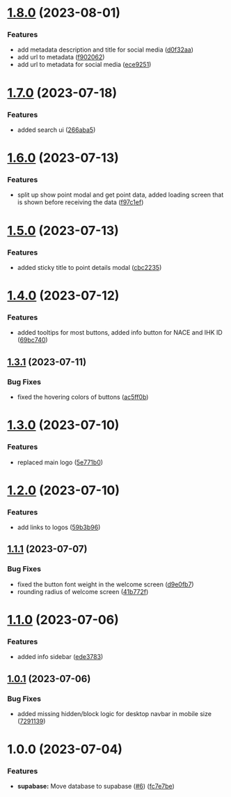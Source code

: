 # [1.8.0](https://github.com/technologiestiftung/branchenpuls/compare/v1.7.0...v1.8.0) (2023-08-01)


### Features

* add metadata description and title for social media ([d0f32aa](https://github.com/technologiestiftung/branchenpuls/commit/d0f32aa1f25de17664760192395153f9f0ea0ede))
* add url to metadata ([f902062](https://github.com/technologiestiftung/branchenpuls/commit/f9020623e57610cea10134c8283cbcc4729b21d4))
* add url to metadata for social media ([ece9251](https://github.com/technologiestiftung/branchenpuls/commit/ece9251aab77f141cbf80298a7cb9256ea819057))

# [1.7.0](https://github.com/technologiestiftung/ihk-vis/compare/v1.6.0...v1.7.0) (2023-07-18)


### Features

* added search ui ([266aba5](https://github.com/technologiestiftung/ihk-vis/commit/266aba5826877b1bb2fcba1f272ff0488f04a606))

# [1.6.0](https://github.com/technologiestiftung/ihk-vis/compare/v1.5.0...v1.6.0) (2023-07-13)


### Features

* split up show point modal and get point data, added loading screen that is shown before receiving the data ([f97c1ef](https://github.com/technologiestiftung/ihk-vis/commit/f97c1ef4f4731db5b16afef8ac49e252f992b56b))

# [1.5.0](https://github.com/technologiestiftung/ihk-vis/compare/v1.4.0...v1.5.0) (2023-07-13)


### Features

* added sticky title to point details modal ([cbc2235](https://github.com/technologiestiftung/ihk-vis/commit/cbc2235660e2efd80b64112f74ff034e415d1036))

# [1.4.0](https://github.com/technologiestiftung/ihk-vis/compare/v1.3.1...v1.4.0) (2023-07-12)


### Features

* added tooltips for most buttons, added info button for NACE and IHK ID ([69bc740](https://github.com/technologiestiftung/ihk-vis/commit/69bc7407933645bc384300b780d750d0a37c5f06))

## [1.3.1](https://github.com/technologiestiftung/ihk-vis/compare/v1.3.0...v1.3.1) (2023-07-11)


### Bug Fixes

* fixed the hovering colors of buttons ([ac5ff0b](https://github.com/technologiestiftung/ihk-vis/commit/ac5ff0b42a4b13b307c03b85edf639c9bbf0ee98))

# [1.3.0](https://github.com/technologiestiftung/ihk-vis/compare/v1.2.0...v1.3.0) (2023-07-10)


### Features

* replaced main logo ([5e771b0](https://github.com/technologiestiftung/ihk-vis/commit/5e771b04b6053c8f9e33a061e05bd70a0205eb59))

# [1.2.0](https://github.com/technologiestiftung/ihk-vis/compare/v1.1.1...v1.2.0) (2023-07-10)


### Features

* add links to logos ([59b3b96](https://github.com/technologiestiftung/ihk-vis/commit/59b3b96dc07352d334628b77cde403012baeac53))

## [1.1.1](https://github.com/technologiestiftung/ihk-vis/compare/v1.1.0...v1.1.1) (2023-07-07)


### Bug Fixes

* fixed the button font weight in the welcome screen ([d9e0fb7](https://github.com/technologiestiftung/ihk-vis/commit/d9e0fb738f849003374b0f628e28d047bf5ae642))
* rounding radius of welcome screen ([41b772f](https://github.com/technologiestiftung/ihk-vis/commit/41b772ff49a76f5ad289c76a6c47c8efd9a1db2e))

# [1.1.0](https://github.com/technologiestiftung/ihk-vis/compare/v1.0.1...v1.1.0) (2023-07-06)


### Features

* added info sidebar ([ede3783](https://github.com/technologiestiftung/ihk-vis/commit/ede378379af6f31dc290295f8407af3d60075582))

## [1.0.1](https://github.com/technologiestiftung/ihk-vis/compare/v1.0.0...v1.0.1) (2023-07-06)


### Bug Fixes

* added missing hidden/block logic for desktop navbar in mobile size ([7291139](https://github.com/technologiestiftung/ihk-vis/commit/729113942d6e8fcf76c96490643f875a4f772bcf))

# 1.0.0 (2023-07-04)


### Features

* **supabase:** Move database to supabase ([#6](https://github.com/technologiestiftung/ihk-vis/issues/6)) ([fc7e7be](https://github.com/technologiestiftung/ihk-vis/commit/fc7e7be8fa110f357a3651fd0782bf02c89417bf))
